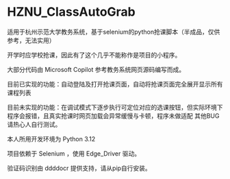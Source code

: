 # HZNU_ClassAutoGrab
适用于杭州示范大学教务系统，基于selenium的python抢课脚本（半成品，仅供参考，无法实用）

开学时应学校抢课，因此有了这个几乎不能称作是项目的小程序。

大部分代码由 Microsoft Copilot 参考教务系统网页源码编写而成。


目前已实现的功能：自动登陆及打开抢课页面，自动将抢课页面完全展开显示所有课程列表

目前未实现的功能：在调试模式下逐步执行可定位对应的选课按钮，但实际环境下程序会报错，且真实抢课时网页加载会异常缓慢与卡顿，程序未做适配
其他BUG请热心人自行测试。


本人所用开发环境为 Python 3.12

项目依赖于 Selenium ，使用 Edge_Driver 驱动。

验证码识别由 ddddocr 提供支持，请从pip自行安装。

